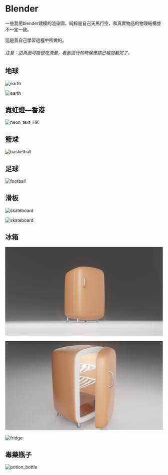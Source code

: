 # Blender

一些我用blender建模的渲染圖，純粹是自己天馬行空，和真實物品的物理結構並不一定一致。

這是我自己學習過程中所做的。

###### 注意：這頁面可能很吃流量，看到這行的時候應該已經加載完了。



## 地球

![earth](https://github.com/Chizi-P/Blender/blob/master/rendering/image/earth.png?raw=true)

![earth](https://github.com/Chizi-P/Blender/blob/master/rendering/image/earth_sk.png?raw=true)



## 霓虹燈—香港

![neon_text_HK](https://github.com/Chizi-P/Blender/blob/master/rendering/image/neon_香港.png?raw=true)



## 籃球

![basketball](https://github.com/Chizi-P/Blender/blob/master/rendering/image/basketball.png?raw=true)



## 足球

![football](https://github.com/Chizi-P/Blender/blob/master/rendering/image/football.png?raw=true)



## 滑板

![skateboard](https://github.com/Chizi-P/Blender/blob/master/rendering/image/skateboard.png?raw=true)

![skateboard](https://github.com/Chizi-P/Blender/blob/master/rendering/image/skateboard_1.png?raw=true)



## 冰箱

![fridge](https://github.com/Chizi-P/Blender/blob/master/rendering/image/fridge.jpg?raw=true)

![fridge](https://github.com/Chizi-P/Blender/blob/master/rendering/image/fridge_bk.jpg?raw=true)

![fridge](https://github.com/Chizi-P/Blender/blob/master/rendering/image/fridge_k.png?raw=true)



## 毒藥瓶子

![potion_bottle](https://github.com/Chizi-P/Blender/blob/master/rendering/image/potion_bottle_2_5.png?raw=true)
